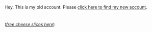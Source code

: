 Hey. This is my old account. Please [click here to find my new account](https://bweb.app/gh).

#


#


#


#


#


#


#


(_[free cheese slices here](https://www.youtube.com/watch?v=dQw4w9WgXcQ)_)
